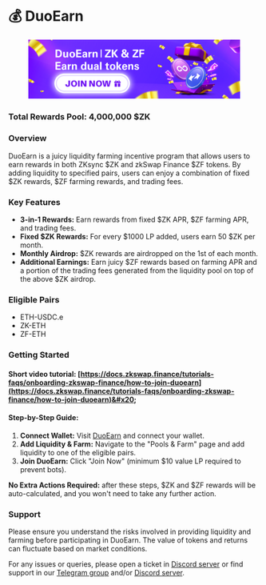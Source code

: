 # 💰 DuoEarn

<figure><img src="../.gitbook/assets/1400x392.png" alt=""><figcaption></figcaption></figure>

### Total Rewards Pool: 4,000,000 $ZK&#x20;

### Overview

DuoEarn is a juicy liquidity farming incentive program that allows users to earn rewards in both ZKsync $ZK and zkSwap Finance $ZF tokens. By adding liquidity to specified pairs, users can enjoy a combination of fixed $ZK rewards, $ZF farming rewards, and trading fees.

### Key Features

* **3-in-1 Rewards:** Earn rewards from fixed $ZK APR, $ZF farming APR, and trading fees.
* **Fixed $ZK Rewards:** For every $1000 LP added, users earn 50 $ZK per month.
* **Monthly Airdrop:** $ZK rewards are airdropped on the 1st of each month.
* **Additional Earnings:** Earn juicy $ZF rewards based on farming APR and a portion of the trading fees generated from the liquidity pool on top of the above $ZK airdrop.

### Eligible Pairs

* ETH-USDC.e
* ZK-ETH
* ZF-ETH

### Getting Started

#### Short video tutorial: [https://docs.zkswap.finance/tutorials-faqs/onboarding-zkswap-finance/how-to-join-duoearn](https://docs.zkswap.finance/tutorials-faqs/onboarding-zkswap-finance/how-to-join-duoearn)&#x20;

#### Step-by-Step Guide:&#x20;

1. **Connect Wallet:** Visit [DuoEarn](https://zkswap.finance/duoearn) and connect your wallet.
2. **Add Liquidity & Farm:** Navigate to the "Pools & Farm" page and add liquidity to one of the eligible pairs.
3. **Join DuoEarn:** Click "Join Now" (minimum $10 value LP required to prevent bots).

**No Extra Actions Required:** after these steps, $ZK and $ZF rewards will be auto-calculated, and you won't need to take any further action.

### Support

Please ensure you understand the risks involved in providing liquidity and farming before participating in DuoEarn. The value of tokens and returns can fluctuate based on market conditions.

For any issues or queries, please open a ticket in [Discord server](https://discord.gg/zkswap-finance) or find support in our [Telegram group](https://t.me/zkSwap\_Finance\_Official) and/or [Discord server](https://discord.gg/zkswap-finance).

